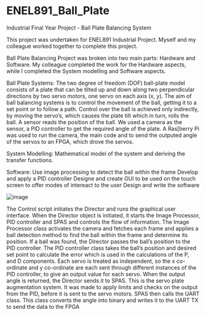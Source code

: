 # ENEL891_Ball_Plate
Industrial Final Year Project - Ball Plate Balancing System

This project was undertaken for ENEL891 Industrial Project.
Myself and my colleague worked together to complete this project.

Ball Plate Balancing Project was broken into two main parts:
Hardware and Software.
My colleague completed the work for the Hardware aspects, while I completed the System modelling and Software aspects.

Ball Plate Systems:
The two degree of freedom (DOF) ball-plate model consists of a plate that can be tilted up
and down along two perpendicular directions by two servo motors, one servo on each axis (x,
y). The aim of ball balancing systems is to control the movement of the ball, getting it to a set
point or to follow a path. Control over the ball is achieved only indirectly, by moving the
servo’s, which causes the plate tilt which in turn, rolls the ball.
A sensor reads the position of the ball.  We used a camera as the sensor, a PID controller to get the required angle of the plate.   A Ras[berry Pi was used to run the camera, the main code and to send the outputed angle of the servos to an FPGA, which drove the servos.



System Modelling:
Mathematical model of the system and deriving the transfer functions.

Software:
Use image processing to detect the ball within the frame
Develop and apply a PID controller
Designe and create GUI to be used on the touch screen to offer modes of intereact to the user
Design and write the software

![image](https://user-images.githubusercontent.com/69064718/215402260-7c685c60-9b28-4a00-a38e-b27dd23cdd86.png)

The Control script initiates the Director and runs the graphical user interface. When the
Director object is initiated, it starts the Image Processor, PID controller and SPAS and controls
the flow of information.
The Image Processor class activates the camera and fetches each frame and applies a ball
detection method to find the ball within the frame and determine its position. If a ball was
found, the Director passes the ball’s position to the PID controller.
The PID controller class takes the ball’s position and desired set point to calculate the error
which is used in the calculations of the P, and D components. Each servo is treated as
independent, so the x co-ordinate and y co-ordinate are each sent through different instances
of the PID controller, to give an output value for each servo.
When the output angle is returned, the Director sends it to SPAS. This is the servo plate
augmentation system. It was made to apply limits and checks on the output from the PID,
before it is sent to the servo motors. SPAS then calls the UART class. This class converts the
angle into binary and writes it to the UART TX to send the data to the FPGA
